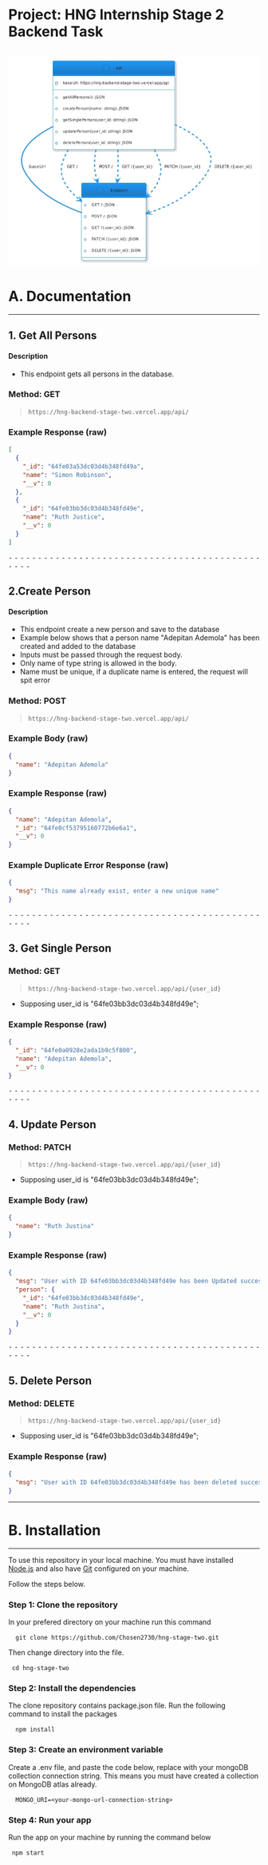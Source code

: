 # Project: HNG Internship Stage 2 Backend Task

## [![Build Status](https://raw.githubusercontent.com/Chosen2730/hng-stage-two/main/UML/uml.jpg)](https://raw.githubusercontent.com/Chosen2730/hng-stage-two/main/UML/uml.jpg)

# A. Documentation

---

## 1. Get All Persons

#### Description

- This endpoint gets all persons in the database.

### Method: GET

> ```
> https://hng-backend-stage-two.vercel.app/api/
> ```

### Example Response (**raw**)

```json
[
  {
    "_id": "64fe03a53dc03d4b348fd49a",
    "name": "Simon Robinson",
    "__v": 0
  },
  {
    "_id": "64fe03bb3dc03d4b348fd49e",
    "name": "Ruth Justice",
    "__v": 0
  }
]
```

⁃ ⁃ ⁃ ⁃ ⁃ ⁃ ⁃ ⁃ ⁃ ⁃ ⁃ ⁃ ⁃ ⁃ ⁃ ⁃ ⁃ ⁃ ⁃ ⁃ ⁃ ⁃ ⁃ ⁃ ⁃ ⁃ ⁃ ⁃ ⁃ ⁃ ⁃ ⁃ ⁃ ⁃ ⁃ ⁃ ⁃ ⁃ ⁃ ⁃ ⁃ ⁃ ⁃ ⁃ ⁃ ⁃ ⁃

## 2.Create Person

#### Description

- This endpoint create a new person and save to the database
- Example below shows that a person name "Adepitan Ademola" has been created and added to the database
- Inputs must be passed through the request body.
- Only name of type string is allowed in the body.
- Name must be unique, if a duplicate name is entered, the request will spit error

### Method: POST

> ```
> https://hng-backend-stage-two.vercel.app/api/
> ```

### Example Body (**raw**)

```json
{
  "name": "Adepitan Ademola"
}
```

### Example Response (**raw**)

```json
{
  "name": "Adepitan Ademola",
  "_id": "64fe0cf53795160772b6e6a1",
  "__v": 0
}
```

### Example Duplicate Error Response (**raw**)

```json
{
  "msg": "This name already exist, enter a new unique name"
}
```

⁃ ⁃ ⁃ ⁃ ⁃ ⁃ ⁃ ⁃ ⁃ ⁃ ⁃ ⁃ ⁃ ⁃ ⁃ ⁃ ⁃ ⁃ ⁃ ⁃ ⁃ ⁃ ⁃ ⁃ ⁃ ⁃ ⁃ ⁃ ⁃ ⁃ ⁃ ⁃ ⁃ ⁃ ⁃ ⁃ ⁃ ⁃ ⁃ ⁃ ⁃ ⁃ ⁃ ⁃ ⁃ ⁃ ⁃

## 3. Get Single Person

### Method: GET

> ```
> https://hng-backend-stage-two.vercel.app/api/{user_id}
> ```

- Supposing user_id is "64fe03bb3dc03d4b348fd49e";

### Example Response (**raw**)

```json
{
  "_id": "64fe0a0928e2ada1b9c5f800",
  "name": "Adepitan Ademola",
  "__v": 0
}
```

⁃ ⁃ ⁃ ⁃ ⁃ ⁃ ⁃ ⁃ ⁃ ⁃ ⁃ ⁃ ⁃ ⁃ ⁃ ⁃ ⁃ ⁃ ⁃ ⁃ ⁃ ⁃ ⁃ ⁃ ⁃ ⁃ ⁃ ⁃ ⁃ ⁃ ⁃ ⁃ ⁃ ⁃ ⁃ ⁃ ⁃ ⁃ ⁃ ⁃ ⁃ ⁃ ⁃ ⁃ ⁃ ⁃ ⁃

## 4. Update Person

### Method: PATCH

> ```
> https://hng-backend-stage-two.vercel.app/api/{user_id}
> ```

- Supposing user_id is "64fe03bb3dc03d4b348fd49e";

### Example Body (**raw**)

```json
{
  "name": "Ruth Justina"
}
```

### Example Response (**raw**)

```json
{
  "msg": "User with ID 64fe03bb3dc03d4b348fd49e has been Updated successfully",
  "person": {
    "_id": "64fe03bb3dc03d4b348fd49e",
    "name": "Ruth Justina",
    "__v": 0
  }
}
```

⁃ ⁃ ⁃ ⁃ ⁃ ⁃ ⁃ ⁃ ⁃ ⁃ ⁃ ⁃ ⁃ ⁃ ⁃ ⁃ ⁃ ⁃ ⁃ ⁃ ⁃ ⁃ ⁃ ⁃ ⁃ ⁃ ⁃ ⁃ ⁃ ⁃ ⁃ ⁃ ⁃ ⁃ ⁃ ⁃ ⁃ ⁃ ⁃ ⁃ ⁃ ⁃ ⁃ ⁃ ⁃ ⁃ ⁃

## 5. Delete Person

### Method: DELETE

> ```
> https://hng-backend-stage-two.vercel.app/api/{user_id}
> ```

- Supposing user_id is "64fe03bb3dc03d4b348fd49e";

### Example Response (**raw**)

```json
{
  "msg": "User with ID 64fe03bb3dc03d4b348fd49e has been deleted successfully"
}
```

---

# B. Installation

---

To use this repository in your local machine. You must have installed [Node.js](https://nodejs.org/) and also have [Git](https://git-scm.com/) configured on your machine.

Follow the steps below.

### Step 1: Clone the repository

In your prefered directory on your machine run this command

```
  git clone https://github.com/Chosen2730/hng-stage-two.git
```

Then change directory into the file.

```
 cd hng-stage-two
```

### Step 2: Install the dependencies

The clone repository contains package.json file. Run the following command to install the packages

```
  npm install
```

### Step 3: Create an environment variable

Create a .env file, and paste the code below, replace <your-mongo-url-connection-string> with your mongoDB collection connection string. This means you must have created a collection on MongoDB atlas already.

```
  MONGO_URI=<your-mongo-url-connection-string>
```

### Step 4: Run your app

Run the app on your machine by running the command below

```
 npm start
```
